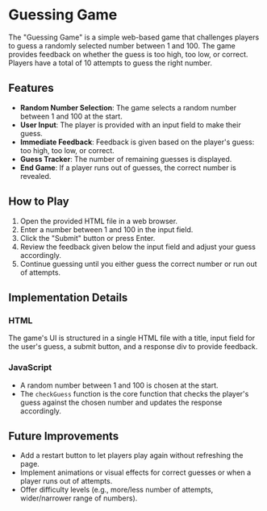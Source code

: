 
# Guessing Game

The "Guessing Game" is a simple web-based game that challenges players to guess a randomly selected number between 1 and 100. The game provides feedback on whether the guess is too high, too low, or correct. Players have a total of 10 attempts to guess the right number.

## Features

- **Random Number Selection**: The game selects a random number between 1 and 100 at the start.
- **User Input**: The player is provided with an input field to make their guess.
- **Immediate Feedback**: Feedback is given based on the player's guess: too high, too low, or correct.
- **Guess Tracker**: The number of remaining guesses is displayed.
- **End Game**: If a player runs out of guesses, the correct number is revealed.

## How to Play

1. Open the provided HTML file in a web browser.
2. Enter a number between 1 and 100 in the input field.
3. Click the "Submit" button or press Enter.
4. Review the feedback given below the input field and adjust your guess accordingly.
5. Continue guessing until you either guess the correct number or run out of attempts.

## Implementation Details

### HTML

The game's UI is structured in a single HTML file with a title, input field for the user's guess, a submit button, and a response div to provide feedback.

### JavaScript

- A random number between 1 and 100 is chosen at the start.
- The `checkGuess` function is the core function that checks the player's guess against the chosen number and updates the response accordingly.

## Future Improvements

- Add a restart button to let players play again without refreshing the page.
- Implement animations or visual effects for correct guesses or when a player runs out of attempts.
- Offer difficulty levels (e.g., more/less number of attempts, wider/narrower range of numbers).
>>>>>
>>>>
>>>
>>
